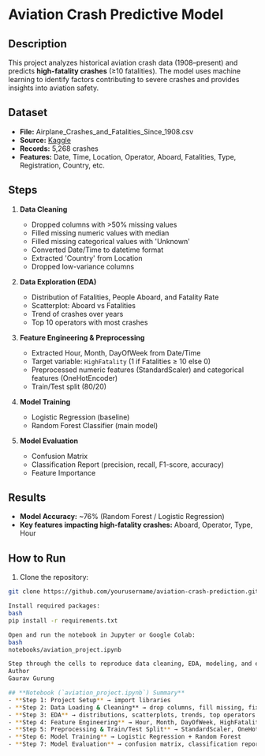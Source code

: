 # Aviation Crash Predictive Model

## Description
This project analyzes historical aviation crash data (1908–present) and predicts **high-fatality crashes** (≥10 fatalities). The model uses machine learning to identify factors contributing to severe crashes and provides insights into aviation safety.

## Dataset
- **File:** Airplane_Crashes_and_Fatalities_Since_1908.csv  
- **Source:** [Kaggle](https://www.kaggle.com/datasets/thedevastator/airplane-crashes-and-fatalities/data)  
- **Records:** 5,268 crashes  
- **Features:** Date, Time, Location, Operator, Aboard, Fatalities, Type, Registration, Country, etc.

## Steps
1. **Data Cleaning**
   - Dropped columns with >50% missing values
   - Filled missing numeric values with median
   - Filled missing categorical values with 'Unknown'
   - Converted Date/Time to datetime format
   - Extracted 'Country' from Location
   - Dropped low-variance columns

2. **Data Exploration (EDA)**
   - Distribution of Fatalities, People Aboard, and Fatality Rate
   - Scatterplot: Aboard vs Fatalities
   - Trend of crashes over years
   - Top 10 operators with most crashes

3. **Feature Engineering & Preprocessing**
   - Extracted Hour, Month, DayOfWeek from Date/Time
   - Target variable: `HighFatality` (1 if Fatalities ≥ 10 else 0)
   - Preprocessed numeric features (StandardScaler) and categorical features (OneHotEncoder)
   - Train/Test split (80/20)

4. **Model Training**
   - Logistic Regression (baseline)
   - Random Forest Classifier (main model)

5. **Model Evaluation**
   - Confusion Matrix
   - Classification Report (precision, recall, F1-score, accuracy)
   - Feature Importance

## Results
- **Model Accuracy:** ~76% (Random Forest / Logistic Regression)  
- **Key features impacting high-fatality crashes:** Aboard, Operator, Type, Hour

## How to Run
1. Clone the repository:
```bash
git clone https://github.com/yourusername/aviation-crash-prediction.git

Install required packages:
bash
pip install -r requirements.txt

Open and run the notebook in Jupyter or Google Colab:
bash
notebooks/aviation_project.ipynb

Step through the cells to reproduce data cleaning, EDA, modeling, and evaluation.
Author
Gaurav Gurung

## **Notebook (`aviation_project.ipynb`) Summary**
- **Step 1: Project Setup** → import libraries  
- **Step 2: Data Loading & Cleaning** → drop columns, fill missing, fix datatypes  
- **Step 3: EDA** → distributions, scatterplots, trends, top operators  
- **Step 4: Feature Engineering** → Hour, Month, DayOfWeek, HighFatality target  
- **Step 5: Preprocessing & Train/Test Split** → StandardScaler, OneHotEncoder  
- **Step 6: Model Training** → Logistic Regression + Random Forest  
- **Step 7: Model Evaluation** → confusion matrix, classification report# prediction_model_for_crash
